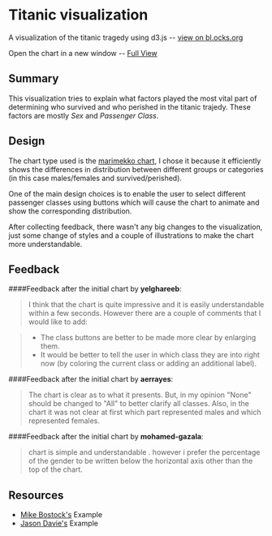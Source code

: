 # Titanic visualization
A visualization of the titanic tragedy using d3.js -- [view on bl.ocks.org]

Open the chart in a new window -- [Full View]



## Summary
This visualization tries to explain what factors played the most vital part of determining who survived and who perished in the titanic trajedy. These factors are mostly *Sex* and *Passenger Class*.

## Design
The chart type used is the [marimekko chart], I chose it because it efficiently shows the differences in distribution between different groups or categories (in this case males/females and survived/perished). 

One of the main design choices is to enable the user to select different passenger classes using buttons which will cause the chart to animate and show the corresponding distribution.

After collecting feedback, there wasn't any big changes to the visualization, just some change of styles and a couple of illustrations to make the chart more understandable.

## Feedback
####Feedback after the initial chart by **yelghareeb**:
> I think that the chart is quite impressive and it is easily understandable within a few seconds. However there are a couple of comments that I would like to add:

> * The class buttons are better to be made more clear by enlarging them.
> * It would be better to tell the user in which class they are into right now (by coloring the current class or adding an additional label).

####Feedback after the initial chart by **aerrayes**:
> The chart is clear as to what it presents.
But, in my opinion "None" should be changed to "All" to better clarify all classes.
Also, in the chart it was not clear at first which part represented males and which represented females.

####Feedback after the initial chart by **mohamed-gazala**:
> chart is simple and understandable . however i prefer the percentage of the gender to be written below the horizontal axis other than the top of the chart.

## Resources
- [Mike Bostock's] Example
- [Jason Davie's] Example


[Full View]: http://bl.ocks.org/Zoltrix/raw/c4cefeeeb0691a2fe407/
[view on bl.ocks.org]: http://bl.ocks.org/Zoltrix/c4cefeeeb0691a2fe407
[marimekko chart]: https://www.jasondavies.com/mekko/
[Mike Bostock's]: http://bl.ocks.org/mbostock/1005090
[Jason Davie's]: https://www.jasondavies.com/mekko/
